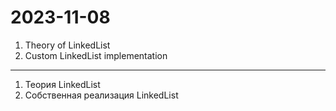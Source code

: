 # 2023-11-08

1. Theory of LinkedList
2. Custom LinkedList implementation
---

1. Теория LinkedList
2. Собственная реализация LinkedList